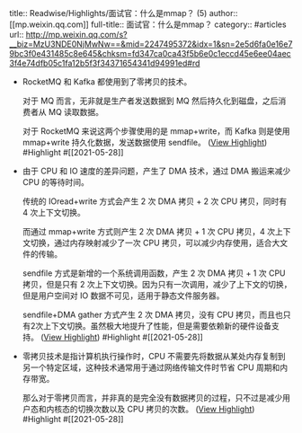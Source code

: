 title:: Readwise/Highlights/面试官：什么是mmap？ (5)
author:: [[mp.weixin.qq.com]]
full-title:: 面试官：什么是mmap？
category:: #articles
url:: http://mp.weixin.qq.com/s?__biz=MzU3NDE0NjMwNw==&mid=2247495372&idx=1&sn=2e5d6fa0e16e79bc3f0e431485c8e645&chksm=fd347ca0ca43f5b6e0c1eccd45e6ee04aec3f4e74dfb05c1fa12b5f3f34371654341d94991ed#rd

- RocketMQ 和 Kafka 都使用到了零拷贝的技术。
  
  对于 MQ 而言，无非就是生产者发送数据到 MQ 然后持久化到磁盘，之后消费者从 MQ 读取数据。
  
  对于 RocketMQ 来说这两个步骤使用的是 mmap+write，而 Kafka 则是使用 mmap+write 持久化数据，发送数据使用 sendfile。 ([View Highlight](https://instapaper.com/read/1410292217/16512108)) #Highlight #[[2021-05-28]]
- 由于 CPU 和 IO 速度的差异问题，产生了 DMA 技术，通过 DMA 搬运来减少 CPU 的等待时间。
  
  传统的 IOread+write 方式会产生 2 次 DMA 拷贝 + 2 次 CPU 拷贝，同时有 4 次上下文切换。
  
  而通过 mmap+write 方式则产生 2 次 DMA 拷贝 + 1 次 CPU 拷贝，4 次上下文切换，通过内存映射减少了一次 CPU 拷贝，可以减少内存使用，适合大文件的传输。
  
  sendfile 方式是新增的一个系统调用函数，产生 2 次 DMA 拷贝 + 1 次 CPU 拷贝，但是只有 2 次上下文切换。因为只有一次调用，减少了上下文的切换，但是用户空间对 IO 数据不可见，适用于静态文件服务器。
  
  sendfile+DMA gather 方式产生 2 次 DMA 拷贝，没有 CPU 拷贝，而且也只有2次上下文切换。虽然极大地提升了性能，但是需要依赖新的硬件设备支持。 ([View Highlight](https://instapaper.com/read/1410292217/16512112)) #Highlight #[[2021-05-28]]
- 零拷贝技术是指计算机执行操作时，CPU 不需要先将数据从某处内存复制到另一个特定区域，这种技术通常用于通过网络传输文件时节省 CPU 周期和内存带宽。
  
  那么对于零拷贝而言，并非真的是完全没有数据拷贝的过程，只不过是减少用户态和内核态的切换次数以及 CPU 拷贝的次数。 ([View Highlight](https://instapaper.com/read/1410292217/16512125)) #Highlight #[[2021-05-28]]